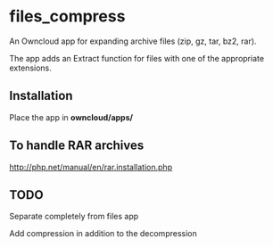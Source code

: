 # files_compress
An Owncloud app for expanding archive files (zip, gz, tar, bz2, rar).

The app adds an Extract function for files with one of the appropriate extensions.

## Installation
Place the app in **owncloud/apps/**

## To handle RAR archives
http://php.net/manual/en/rar.installation.php

## TODO

Separate completely from files app

Add compression in addition to the decompression

